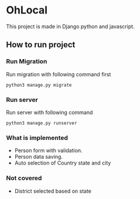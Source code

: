 # OhLocal

This project is made in Django python and javascript. 

## How to run project

### Run Migration 

Run migration with following command first

```
python3 manage.py migrate
```

### Run server

Run server with following command

```
python3 manage.py runserver
```

### What is implemented

- Person form with validation.
- Person data saving.
- Auto selection of Country state and city

### Not covered

- District selected based on state